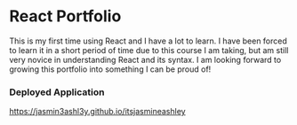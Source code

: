 # React Portfolio

This is my first time using React and I have a lot to learn. I have been forced to learn it in a short period of time due to this course I am taking, but am still very novice in understanding React and its syntax. I am looking forward to growing this portfolio into something I can be proud of!

### Deployed Application

https://jasmin3ashl3y.github.io/itsjasmineashley
